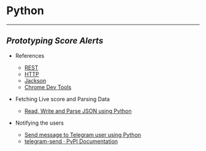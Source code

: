 # Python
---
## _Prototyping Score Alerts_

+ References
  * [REST](https://learn.crio.do/home/me/ME_REST.d)
  * [HTTP](https://learn.crio.do/home/me/ME_HTTP.md)
  * [Jackson](https://pypi.org/project/JackSON/.md)
  * [Chrome Dev Tools](https://www.bitdegree.org/learn/chrome-developer-tools)
 
+ Fetching Live score and Parsing Data
  * [Read, Write and Parse JSON using Python](https://www.geeksforgeeks.org/read-write-and-parse-json-using-python/)

+ Notifying the users
  * [Send message to Telegram user using Python](https://www.geeksforgeeks.org/send-message-to-telegram-user-using-python/)
  * [telegram-send · PyPI Documentation](https://pypi.org/project/telegram-send/)
  

